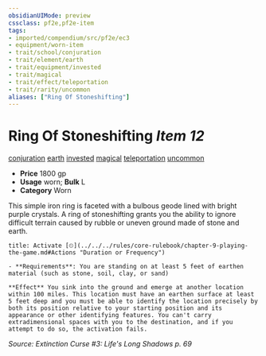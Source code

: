 ```yaml
---
obsidianUIMode: preview
cssclass: pf2e,pf2e-item
tags:
- imported/compendium/src/pf2e/ec3
- equipment/worn-item
- trait/school/conjuration
- trait/element/earth
- trait/equipment/invested
- trait/magical
- trait/effect/teleportation
- trait/rarity/uncommon
aliases: ["Ring Of Stoneshifting"]
---
```

# Ring Of Stoneshifting *Item 12*  
[conjuration](conjuration.md)  [earth](earth.md)  [invested](invested.md)  [magical](magical.md)  [teleportation](teleportation.md)  [uncommon](uncommon.md)  

- **Price** 1800 gp
- **Usage** worn; **Bulk** L
- **Category** Worn

This simple iron ring is faceted with a bulbous geode lined with bright purple crystals. A ring of stoneshifting grants you the ability to ignore difficult terrain caused by rubble or uneven ground made of stone and earth.

```ad-embed-ability
title: Activate [⏲](../../../rules/core-rulebook/chapter-9-playing-the-game.md#Actions "Duration or Frequency")

- **Requirements**: You are standing on at least 5 feet of earthen material (such as stone, soil, clay, or sand)

**Effect** You sink into the ground and emerge at another location within 100 miles. This location must have an earthen surface at least 5 feet deep and you must be able to identify the location precisely by both its position relative to your starting position and its appearance or other identifying features. You can't carry extradimensional spaces with you to the destination, and if you attempt to do so, the activation fails.
```

*Source: Extinction Curse #3: Life's Long Shadows p. 69*

